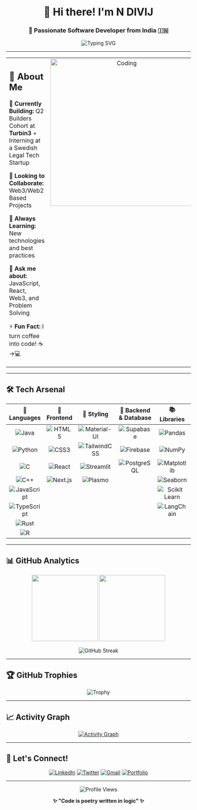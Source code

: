 # <div align="center">👋 Hi there! I'm **N DIVIJ**</div>

<div align="center">
  
### 🚀 Passionate Software Developer from India 🇮🇳

<img src="https://readme-typing-svg.herokuapp.com?font=Fira+Code&pause=1000&color=2E96F7&center=true&vCenter=true&width=435&lines=Full+Stack+Developer;Web3+Enthusiast;Problem+Solver;Always+Learning!" alt="Typing SVG" />

</div>

---

<table>
<tr>
<td width="50%" valign="top">

## 🎯 **About Me**

🔭 **Currently Building:** Q2 Builders Cohort at **Turbin3** + Interning at a Swedish Legal Tech Startup  

👯 **Looking to Collaborate:** Web3/Web2 Based Projects  

🌱 **Always Learning:** New technologies and best practices  

💬 **Ask me about:** JavaScript, React, Web3, and Problem Solving  

⚡ **Fun Fact:** I turn coffee into code! ☕→💻

</td>
<td width="50%" valign="top">

<div align="center">
<img alt="Coding" width="400" src="https://cdn.dribbble.com/users/1162077/screenshots/3848914/programmer.gif">
</div>

</td>
</tr>
</table>  

---

## 🛠️ **Tech Arsenal**

<div align="center">

| 🚀 **Languages** | 🎨 **Frontend** | 💅 **Styling** | 🔧 **Backend & Database** | 📚 **Libraries** | 🌐 **Tools** |
|:---:|:---:|:---:|:---:|:---:|:---:|
| ![Java](https://img.shields.io/badge/Java-ED8B00?style=for-the-badge&logo=openjdk&logoColor=white) | ![HTML5](https://img.shields.io/badge/HTML5-E34F26?style=for-the-badge&logo=html5&logoColor=white) | ![Material-UI](https://img.shields.io/badge/Material--UI-0081CB?style=for-the-badge&logo=material-ui&logoColor=white) | ![Supabase](https://img.shields.io/badge/Supabase-3ECF8E?style=for-the-badge&logo=supabase&logoColor=white) | ![Pandas](https://img.shields.io/badge/Pandas-150458?style=for-the-badge&logo=pandas&logoColor=white) | ![Git](https://img.shields.io/badge/GIT-E44C30?style=for-the-badge&logo=git&logoColor=white) |
| ![Python](https://img.shields.io/badge/Python-3776AB?style=for-the-badge&logo=python&logoColor=white) | ![CSS3](https://img.shields.io/badge/CSS3-1572B6?style=for-the-badge&logo=css3&logoColor=white) | ![TailwindCSS](https://img.shields.io/badge/Tailwind_CSS-38B2AC?style=for-the-badge&logo=tailwind-css&logoColor=white) | ![Firebase](https://img.shields.io/badge/Firebase-039BE5?style=for-the-badge&logo=Firebase&logoColor=white) | ![NumPy](https://img.shields.io/badge/NumPy-013243?style=for-the-badge&logo=numpy&logoColor=white) | ![GitHub](https://img.shields.io/badge/GitHub-100000?style=for-the-badge&logo=github&logoColor=white) |
| ![C](https://img.shields.io/badge/C-00599C?style=for-the-badge&logo=c&logoColor=white) | ![React](https://img.shields.io/badge/React-20232A?style=for-the-badge&logo=react&logoColor=61DAFB) | ![Streamlit](https://img.shields.io/badge/Streamlit-FF4B4B?style=for-the-badge&logo=Streamlit&logoColor=white) | ![PostgreSQL](https://img.shields.io/badge/PostgreSQL-316192?style=for-the-badge&logo=postgresql&logoColor=white) | ![Matplotlib](https://img.shields.io/badge/Matplotlib-11557c?style=for-the-badge&logo=plotly&logoColor=white) | ![Anchor](https://img.shields.io/badge/Anchor-FF6B35?style=for-the-badge&logo=anchor&logoColor=white) |
| ![C++](https://img.shields.io/badge/C%2B%2B-00599C?style=for-the-badge&logo=c%2B%2B&logoColor=white) | ![Next.js](https://img.shields.io/badge/Next.js-000000?style=for-the-badge&logo=next.js&logoColor=white) | ![Plasmo](https://img.shields.io/badge/Plasmo-7C3AED?style=for-the-badge&logo=plasmo&logoColor=white) | | ![Seaborn](https://img.shields.io/badge/Seaborn-3776AB?style=for-the-badge&logo=python&logoColor=white) | |
| ![JavaScript](https://img.shields.io/badge/JavaScript-F7DF1E?style=for-the-badge&logo=javascript&logoColor=black) | | | | ![Scikit Learn](https://img.shields.io/badge/scikit_learn-F7931E?style=for-the-badge&logo=scikit-learn&logoColor=white) | |
| ![TypeScript](https://img.shields.io/badge/TypeScript-007ACC?style=for-the-badge&logo=typescript&logoColor=white) | | | | ![LangChain](https://img.shields.io/badge/LangChain-339933?style=for-the-badge&logo=langchain&logoColor=white) | |
| ![Rust](https://img.shields.io/badge/Rust-000000?style=for-the-badge&logo=rust&logoColor=white) | | | | | |
| ![R](https://img.shields.io/badge/R-276DC3?style=for-the-badge&logo=r&logoColor=white) | | | | | |

</div>

---

## 📊 **GitHub Analytics**

<div align="center">
  
<img height="180em" src="https://github-readme-stats.vercel.app/api?username=n-45div&show_icons=true&theme=tokyonight&include_all_commits=true&count_private=true"/>
<img height="180em" src="https://github-readme-stats.vercel.app/api/top-langs/?username=n-45div&layout=compact&langs_count=8&theme=tokyonight"/>

</div>

<div align="center">
  
![GitHub Streak](https://github-readme-streak-stats.herokuapp.com/?user=n-45div&theme=tokyonight)

</div>

---

## 🏆 **GitHub Trophies**

<div align="center">
  
![Trophy](https://github-profile-trophy.vercel.app/?username=n-45div&theme=onedark&row=1&column=7)

</div>

---

## 📈 **Activity Graph**

<div align="center">
  
[![Activity Graph](https://github-readme-activity-graph.vercel.app/graph?username=n-45div&theme=tokyo-night)](https://github.com/ashutosh00710/github-readme-activity-graph)

</div>

---

## 🤝 **Let's Connect!**

<div align="center">

[![LinkedIn](https://img.shields.io/badge/LinkedIn-0077B5?style=for-the-badge&logo=linkedin&logoColor=white)](https://linkedin.com/in/your-profile)
[![Twitter](https://img.shields.io/badge/Twitter-1DA1F2?style=for-the-badge&logo=twitter&logoColor=white)](https://twitter.com/your-handle)
[![Gmail](https://img.shields.io/badge/Gmail-D14836?style=for-the-badge&logo=gmail&logoColor=white)](mailto:your-email@gmail.com)
[![Portfolio](https://img.shields.io/badge/Portfolio-FF5722?style=for-the-badge&logo=todoist&logoColor=white)](https://your-portfolio.com)

</div>

---

<div align="center">

<img src="https://komarev.com/ghpvc/?username=n-45div&label=Profile%20views&color=0e75b6&style=for-the-badge" alt="Profile Views" />

**✨ "Code is poetry written in logic" ✨**

</div>
